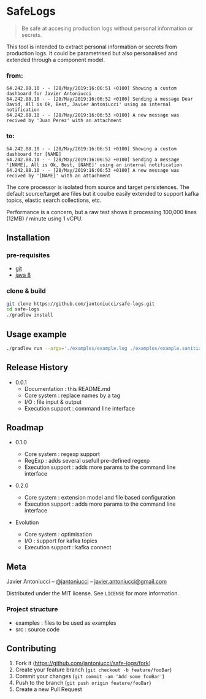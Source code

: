 # SafeLogs
> Be safe at accesing production logs without personal information or secrets.

This tool is intended to extract personal information or secrets from production logs. It could be parametrised but also personalised and extended through a component model.

### from:
```
64.242.88.10 - - [28/May/2019:16:06:51 +0100] Showing a custom dashboard for Javier Antoniucci
64.242.88.10 - - [28/May/2019:16:06:52 +0100] Sending a message Dear David, All is Ok, Best, Javier Antoniucci' using an internal notification
64.242.88.10 - - [28/May/2019:16:06:53 +0100] A new message was recived by 'Juan Perez' with an attachment
```
### to:
```
64.242.88.10 - - [28/May/2019:16:06:51 +0100] Showing a custom dashboard for [NAME]
64.242.88.10 - - [28/May/2019:16:06:52 +0100] Sending a message '[NAME], All is Ok, Best, [NAME]' using an internal notification
64.242.88.10 - - [28/May/2019:16:06:53 +0100] A new message was recived by '[NAME]' with an attachment
```
The core processor is isolated from source and target persistences. The default source/target are files but it coulbe easily extended to support kafka topics, elastic search collections, etc.

Performance is a concern, but a raw test shows it processing 100,000 lines (12MB) / minute using 1 vCPU.

## Installation
### pre-requisites
* [git](https://git-scm.com/book/en/v2/Getting-Started-Installing-Git)
* [java 8](https://openjdk.java.net/install/)
### clone & build
```sh
git clone https://github.com/jantoniucci/safe-logs.git
cd safe-logs
./gradlew install
```

## Usage example

```sh
./gradlew run --args='./examples/example.log ./examples/example.sanitized.log'
```

## Release History

* 0.0.1
    * Documentation : this README.md
    * Core system : replace names by a tag
    * I/O : file input & output
    * Execution support : command line interface

## Roadmap

* 0.1.0
    * Core system : regexp support
    * RegExp : adds several usefull pre-defined regexp
    * Execution support : adds more params to the command line interface

* 0.2.0
    * Core system : extension model and file based configuration
    * Execution support : adds more params to the command line interface

* Evolution
    * Core system : optimisation
    * I/O : support for kafka topics
    * Execution support : kafka connect

## Meta

Javier Antoniucci – [@jantoniucci](https://twitter.com/jantoniucci) – javier.antoniucci@gmail.com

Distributed under the MIT license. See ``LICENSE`` for more information.

### Project structure

* examples : files to be used as examples
* src : source code

## Contributing

1. Fork it (<https://github.com/jantoniucci/safe-logs/fork>)
2. Create your feature branch (`git checkout -b feature/fooBar`)
3. Commit your changes (`git commit -am 'Add some fooBar'`)
4. Push to the branch (`git push origin feature/fooBar`)
5. Create a new Pull Request
